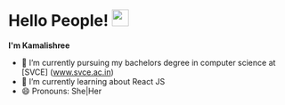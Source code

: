 # Hello People! <img src="https://raw.githubusercontent.com/MartinHeinz/MartinHeinz/master/wave.gif" width="30px">  
**I'm Kamalishree**

- 🔭 I’m currently pursuing my bachelors degree in computer science at [SVCE] (www.svce.ac.in)
- 🌱 I’m currently learning about React JS
- 😄 Pronouns: She|Her
<!--- 👯 I’m looking to collaborate on ...-->
<!--- 🤔 I’m looking for help with ...-->
<!--- 💬 Ask me about ...-->
<!--- 📫 How to reach me: ...-->
<!--- ⚡ Fun fact: ...-->
